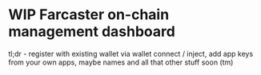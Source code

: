 # WIP Farcaster on-chain management dashboard
tl;dr - register with existing wallet via wallet connect / inject, add app keys from your own apps, maybe names and all that other stuff soon (tm)

